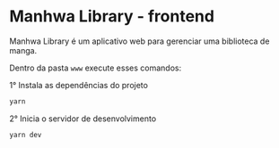 # Manhwa Library - frontend

Manhwa Library é um aplicativo web para gerenciar uma biblioteca de manga.

Dentro da pasta `www` execute esses comandos:

1° Instala as dependências do projeto

```bash
yarn
```

2° Inicia o servidor de desenvolvimento

```bash
yarn dev

```
